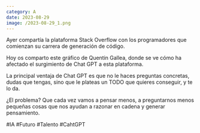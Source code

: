 ```yaml
--- 
category: A 
date: 2023-08-29 
image: /2023-08-29_1.png 
--- 
```


Ayer compartía la plataforma Stack Overflow con los programadores que comienzan su carrera de generación de código.

Hoy os comparto este gráfico de Quentin Gallea, donde se ve cómo ha afectado el surgimiento de Chat GPT a esta plataforma. 

La principal ventaja de Chat GPT es que no le haces preguntas concretas, dudas que tengas, sino que le plateas un TODO que quieres conseguir, y te lo da. 

¿El problema? Que cada vez vamos a pensar menos, a preguntarnos menos pequeñas cosas que nos ayudan a razonar en cadena y generar pensamiento. 

#IA #Futuro #Talento #CahtGPT